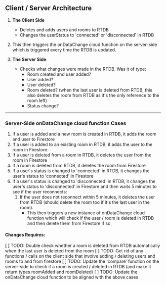 ## Client / Server Architecture

1. **The Client Side**

   - Deletes and adds users and rooms to RTDB
   - Changes the userStatus to 'connected' or 'disconnected' in RTDB

2. This then triggers the onDataChange cloud function on the server-side which is triggered every time the RTDB is updated.

3. **The Server Side**
   - Checks what changes were made in the RTDB. Was it of type:
     - Room created and user added?
     - User added?
     - User deleted?
     - Room deleted? (when the last user is deleted from RTDB, this also deletes the room from RTDB as it's the only reference to the room left)
     - Status change?

---

### Server-Side onDataChange cloud function Cases

1. If a user is added and a new room is created in RTDB, it adds the room and user to Firestore
2. If a user is added to an existing room in RTDB, it adds the user to the room in Firestore
3. If a user is deleted from a room in RTDB, it deletes the user from the room in Firestore
4. If a room is deleted from RTDB, it deletes the room from Firestore
5. If a user's status is changed to 'connected' in RTDB, it changes the user's status to 'connected' in Firestore
6. If a user's status is changed to 'disconnected' in RTDB, it changes the user's status to 'disconnected' in Firestore and then waits 5 minutes to see if the user reconnects:
   1. If the user does not reconnect within 5 minutes, it deletes the user from RTDB (should delete the room too if it's the last user in the room).
      - This then triggers a new instance of onDataChange cloud function which will check if the user / room is deleted in RTDB and then delete them from Firestore if so

#### Changes Requires:

[ ] TODO: Double check whether a room is deleted from RTDB automatically when the last user is deleted from the room
[ ] TODO: Get rid of any functions / calls on the client side that involve adding / deleting users and rooms to and from firestore
[ ] TODO: Update the 'compare' function on the server-side to check if a room is created / deleted in RTDB (and make it return types roomAdded and roomDeleted)
[ ] TODO: Update the onDataChange cloud function to be aligned with the above cases
